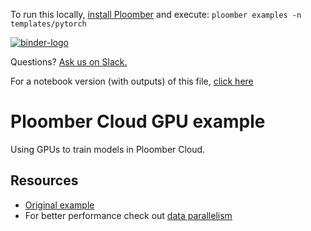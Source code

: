 <!-- start header -->
To run this locally, [install Ploomber](https://docs.ploomber.io/en/latest/get-started/quick-start.html) and execute: `ploomber examples -n templates/pytorch`

[![binder-logo](https://raw.githubusercontent.com/ploomber/projects/master/_static/open-in-jupyterlab.svg)](https://binder.ploomber.io/v2/gh/ploomber/binder-env/main?urlpath=git-pull%3Frepo%3Dhttps%253A%252F%252Fgithub.com%252Fploomber%252Fprojects%26urlpath%3Dlab%252Ftree%252Fprojects%252Ftemplates/pytorch%252FREADME.ipynb%26branch%3Dmaster)

Questions? [Ask us on Slack.](https://ploomber.io/community/)

For a notebook version (with outputs) of this file, [click here](https://github.com/ploomber/projects/blob/master/templates/pytorch/README.ipynb)
<!-- end header -->



# Ploomber Cloud GPU example

<!-- start description -->
Using GPUs to train models in Ploomber Cloud.
<!-- end description -->

## Resources

* [Original example](https://pytorch.org/tutorials/beginner/blitz/cifar10_tutorial.html)
* For better performance check out [data parallelism](https://pytorch.org/tutorials/beginner/blitz/data_parallel_tutorial.html)
